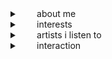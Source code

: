 <details>
<summary>   about me</summary>
<br>
  
  ─────────────────
  
17yo    ~~⌣~~    he / him
   
mentally ill & neurodivergent
   
[gnostic atheist & naturalist](https://rentry.co/zpx6o3ne)

  ─────────────────
</details>

<details>
<summary>   interests</summary>
<br>
  ─────────────────
  
* one wheat mark
* blood debt
* dance dance revolution
* postal
* <ins>&</ins> more

  ─────────────────
</details>

<details>
<summary>   artists i listen to</summary>
<br>
  ─────────────────
  
* **gezebelle gaburgably**
* **heelflip**
* **pacific purgatory**
* popkill
* neet
* cameron phlodge
* negative xp <sup>(i do not support his actions)</sup>
* fried by fluoride <sup>(i do not support his actions)</sup>
* popkill
* penguinband
* <ins>&</ins> more

  ─────────────────
</details>

<details>
<summary>   interaction</summary>
<br>
  ─────────────────
  
**do not interact** : i block freely. if i don't like you, or i feel as though we won't get along, then i will block you. it's as simple as that. i highly discourage interacting with me if you're pro-endo as i'm anti-endo

**before you interact**: i need a lot of space, and i sometimes have disorganized speech patterns. i am extremely blunt, and i will ignore people purposefully if i don't feel like talking.

  ─────────────────
</details>
